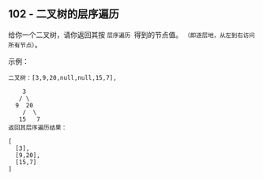 ## 102 - 二叉树的层序遍历
给你一个二叉树，请你返回其按 `层序遍历 `得到的节点值。 `（即逐层地，从左到右访问所有节点）`。


示例：
```
二叉树：[3,9,20,null,null,15,7],

    3
   / \
  9  20
    /  \
   15   7
返回其层序遍历结果：

[
  [3],
  [9,20],
  [15,7]
]
```